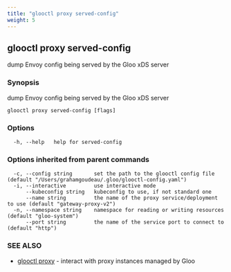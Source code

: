 ```yaml
---
title: "glooctl proxy served-config"
weight: 5
---
```

## glooctl proxy served-config

dump Envoy config being served by the Gloo xDS server

### Synopsis

dump Envoy config being served by the Gloo xDS server

```
glooctl proxy served-config [flags]
```

### Options

```
  -h, --help   help for served-config
```

### Options inherited from parent commands

```
  -c, --config string       set the path to the glooctl config file (default "/Users/grahamgoudeau/.gloo/glooctl-config.yaml")
  -i, --interactive         use interactive mode
      --kubeconfig string   kubeconfig to use, if not standard one
      --name string         the name of the proxy service/deployment to use (default "gateway-proxy-v2")
  -n, --namespace string    namespace for reading or writing resources (default "gloo-system")
      --port string         the name of the service port to connect to (default "http")
```

### SEE ALSO

* [glooctl proxy](../glooctl_proxy)	 - interact with proxy instances managed by Gloo

